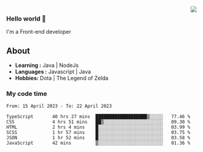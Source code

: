 <img align='right' src="https://github-readme-stats.vercel.app/api?username=jumodada&show_icons=true&theme=vue">

### Hello world 👋

I'm a Front-end developer 
    
## About
-  **Learning :** Java | NodeJs
-  **Languages :** Javascript | Java
-  **Hobbies:** Dota | The Legend of Zelda

### My code time

<!--START_SECTION:waka-->

```text
From: 15 April 2023 - To: 22 April 2023

TypeScript       40 hrs 27 mins  ███████████████████▒░░░░░   77.46 %
CSS              4 hrs 51 mins   ██▒░░░░░░░░░░░░░░░░░░░░░░   09.30 %
HTML             2 hrs 4 mins    █░░░░░░░░░░░░░░░░░░░░░░░░   03.99 %
SCSS             1 hr 57 mins    █░░░░░░░░░░░░░░░░░░░░░░░░   03.75 %
JSON             1 hr 52 mins    █░░░░░░░░░░░░░░░░░░░░░░░░   03.58 %
JavaScript       42 mins         ▒░░░░░░░░░░░░░░░░░░░░░░░░   01.36 %
```

<!--END_SECTION:waka-->
